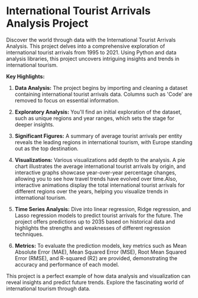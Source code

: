 # International Tourist Arrivals Analysis Project

Discover the world through data with the International Tourist Arrivals Analysis. This project delves into a comprehensive exploration of international tourist arrivals from 1995 to 2021. Using Python and data analysis libraries, this project uncovers intriguing insights and trends in international tourism.

**Key Highlights:**

1. **Data Analysis:** The project begins by importing and cleaning a dataset containing international tourist arrivals data. Columns such as 'Code' are removed to focus on essential information.

2. **Exploratory Analysis:** You'll find an initial exploration of the dataset, such as unique regions and year ranges, which sets the stage for deeper insights.

3. **Significant Figures:** A summary of average tourist arrivals per entity reveals the leading regions in international tourism, with Europe standing out as the top destination.

4. **Visualizations:** Various visualizations add depth to the analysis. A pie chart illustrates the average international tourist arrivals by origin, and interactive graphs showcase year-over-year percentage changes, allowing you to see how travel trends have evolved over time.Also, interactive animations display the total international tourist arrivals for different regions over the years, helping you visualize trends in international tourism.

5. **Time Series Analysis:** Dive into linear regression, Ridge regression, and Lasso regression models to predict tourist arrivals for the future. The project offers predictions up to 2035 based on historical data and highlights the strengths and weaknesses of different regression techniques.

6. **Metrics:** To evaluate the prediction models, key metrics such as Mean Absolute Error (MAE), Mean Squared Error (MSE), Root Mean Squared Error (RMSE), and R-squared (R2) are provided, demonstrating the accuracy and performance of each model.

This project is a perfect example of how data analysis and visualization can reveal insights and predict future trends. Explore the fascinating world of international tourism through data.

